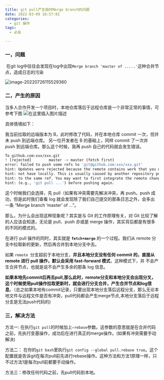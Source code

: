 ```yaml
---
title: git pull产生临时Merge branch的问题
date: 2022-03-09 16:57:01
categories: 
  - git 操作
tags: 
  - 必会

---
```




### **一，问题**

​				在git log中往往会发现在log中出现`Merge branch 'master of .....'`这种合并节点，造成日志的污染

![image-20220726115529360](https://afatpig.oss-cn-chengdu.aliyuncs.com/blog/image-20220726115529360.png)



### 二，产生的原因

当多人合作开发一个项目时，本地仓库落后于远程仓库是一个非常正常的事情，可参考下图
![在这里插入图片描述](https://afatpig.oss-cn-chengdu.aliyuncs.com/blog/20190719174211701.png)

具体情境如下：

我当前拉取的远端版本为 B，此时修改了代码，并在本地仓库 commit 一次，但并未 push 到远端仓库。
		另一位开发者在 B 的基础上，同样 commit 了一次并 push 到远端仓库。那么这个时候，我再 push 自己的代码就会发生错误。

``` bash
To github.com:xxx/xxx.git
! [rejected]        master -> master (fetch first)
error: failed to push some refs to 'git@github.com:xxx/xxx.git'
hint: Updates were rejected because the remote contains work that you do
hint: not have locally. This is usually caused by another repository pushing
hint: to the same ref. You may want to first integrate the remote changes
hint: (e.g., 'git pull ...') before pushing again.

```

这个时候我们会选择，先 pull（如果有冲突需要先解决冲突，再 push。push 成功，但是此时我们查看 log 就会发现除了我们自己提交的那条日志之外，会多出一条 “Merge branch ‘master’ of …”。

那么，为什么会出现这种现象呢？其实是与 Git 的工作原理有关，对 Git 比较了解的人应该会知道，无论是 pull、push 亦或是 merge 操作，其实背后都是有很多的不同的模式的。

在进行 pull 操作的同时，其实就是 **`fetch+merge`** 的一个过程。我们从 remote 分支中拉取新的更新，然后再合并到本地分支中去。

如果 `remote `分支超前于本地分支，**并且本地分支没有任何 commit 的，直接从 remote 进行 pull 操作，默认会采用 fast-forward 模式**，这种模式下，并 不会产生合并节点，也就是说不会产生多余的那条 log 信息。

**如果本地先commit后再去pull,那么此时，remote分支和本地分支会出现分叉，这个时候使用pull操作拉取更新时，就会进行分支合并，产生合并节点和log信息**。（总之如果本地有commit记录，只要出现本地分支落后远程分支，那么无论本地文件与远程文件是否有冲突，pull代码都会产生merge节点,本地分支落后于远程分支是无法push代码的)



### 三，解决方法

方法一:   在执行`git pull`的时候加上`–rebase`参数。这参数的意思就是在合并代码之前，先执行变基操作，成功后在进行真正的merge操作。(如果有冲突需要手动解决)

方法二： 在你的`git bash`里执行`git config --global pull.rebase true`。这个配置就是告诉git在每次pull前先进行rebase操作。这种方法和方法1原理一样，只不过方法1是每次pull前都要手动操作。

方法三：修改任何代码之前，先pull代码到本地。

